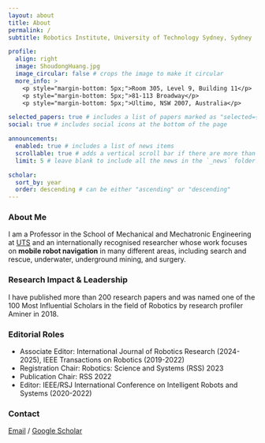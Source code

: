 ```yaml
---
layout: about
title: About
permalink: /
subtitle: Robotics Institute, University of Technology Sydney, Sydney

profile:
  align: right
  image: ShoudongHuang.jpg
  image_circular: false # crops the image to make it circular
  more_info: >
    <p style="margin-bottom: 5px;">Room 305, Level 9, Building 11</p>
    <p style="margin-bottom: 5px;">81-113 Broadway</p>
    <p style="margin-bottom: 5px;">Ultimo, NSW 2007, Australia</p>

selected_papers: true # includes a list of papers marked as "selected={true}"
social: true # includes social icons at the bottom of the page

announcements:
  enabled: true # includes a list of news items
  scrollable: true # adds a vertical scroll bar if there are more than 3 news items
  limit: 5 # leave blank to include all the news in the `_news` folder

scholar:
  sort_by: year
  order: descending # can be either "ascending" or "descending"
---
```


### About Me

I am a Professor in the School of Mechanical and Mechatronic Engineering at [UTS](https://www.uts.edu.au/) and an internationally recognised researcher whose work focuses on **mobile robot navigation** in many different areas, including search and rescue, underwater, underground mining, and surgery.

### Research Impact & Leadership

I have published more than 200 research papers and was named one of the 100 Most Influential Scholars in the field of Robotics by research profiler Aminer in 2018. 

### Editorial Roles

- Associate Editor: International Journal of Robotics Research (2024-2025), IEEE Transactions on Robotics (2019-2022)
- Registration Chair: Robotics: Science and Systems (RSS) 2023
- Publication Chair: RSS 2022
- Editor: IEEE/RSJ International Conference on Intelligent Robots and Systems (2020-2022)

### Contact

[Email](mailto:Shoudong.Huang@uts.edu.au) / [Google Scholar](https://scholar.google.com/citations?user=DMsPWz0AAAAJ&hl=en&oi=ao)
